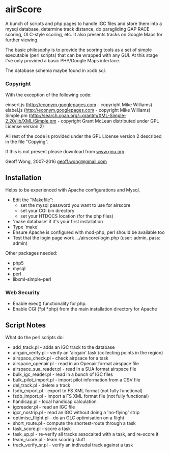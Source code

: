 
# airScore


A bunch of scripts and php pages to handle IGC files and store them into a mysql database, determine track distance, 
do paragliding GAP RACE scoring, OLC-style scoring, etc. It also presents tracks on Google Maps for further viewing.

The basic philosophy is to provide the scoring tools as a set of simple executable (perl scripts)
that can be wrapped with any GUI. At this stage I've only provided a basic PHP/Google Maps  interface. 

The database schema maybe found in xcdb.sql.

### Copyright

With the exception of the following code:

einsert.js (http://econym.googlepages.com - copyright Mike Williams)
elabel.js  (http://econym.googlepages.com - copyright Mike Williams)
Simple.pm (http://search.cpan.org/~grantm/XML-Simple-2.20/lib/XML/Simple.pm 
    - copyright Grant McLean distributed under GPL License version 2)

All rest of the code is provided under the GPL License version 2 
described in the file "Copying".

If this is not present please download from www.gnu.org.

Geoff Wong, 2007-2016
geoff.wong@gmail.com


## Installation

Helps to be experienced with Apache configurations and Mysql.

* Edit the "Makefile":
    - set the mysql password you want to use for airscore
    - set your CGI bin directory
    - set your HTDOCS location (for the php files)
* 'make database' if it's your first installation
* Type 'make'
* Ensure Apache is configured with mod-php, perl should be available too
* Test that the login page work .../airscore/login.php (user: admin, pass: admin)


Other packages needed:

* php5
* mysql
* perl
* libxml-simple-perl

### Web Security

* Enable exec() functionality for php.
* Enable CGI (*pl *php) from the main installation directory for Apache

## Script Notes

What do the perl scripts do:

* add_track.pl - adds an IGC track to the database
* airgain_verify.pl - verify an 'airgain' task (collecting points in the region)
* airspace_check.pl - check airpsace for a task
* airspace_openair.pl - read in an Openair format airspace file 
* airspace_sua_reader.pl - read in a SUA format airspace file
* bulk_igc_reader.pl - read in a bunch of IGC files
* bulk_pilot_import.pl - import pilot information from a CSV file
* del_track.pl - delete a track
* fsdb_export.pl - export to FS XML format (not fully functional)
* fsdb_import.pl - import a FS XML format file (not fully functional)
* handicap.pl - local handicap calculation
* igcreader.pl - read an IGC file
* igcr_nostrip.pl - read an IGC without doing a 'no-flying' strip
* optimise_flight.pl - do an OLC optimisation on a flight
* short_route.pl - compute the shortest-route through a task
* task_score.pl - score a task
* task_up.pl - re-verify all tracks assocaited with a task, and re-score it
* team_score.pl - team scoring stuff
* track_verify_sr.pl - verify an indivudal track against a task

